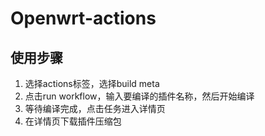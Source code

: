 # Openwrt-actions

## 使用步骤
1. 选择actions标签，选择build meta
2. 点击run workflow，输入要编译的插件名称，然后开始编译
3. 等待编译完成，点击任务进入详情页
4. 在详情页下载插件压缩包